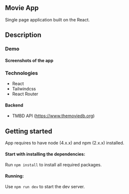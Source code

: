 ## Movie App

Single page application built on the React.

## Description


### Demo

#### Screenshots of the app

### Technologies

- React
- Tailwindcss
- React Router

#### Backend

- TMBD API (https://www.themoviedb.org)


## Getting started

  App requires to have node (4.x.x) and npm (2.x.x) installed.

#### Start with installing the dependencies:

  Run `npm install` to install all required packages.

#### Running:

  Use `npm run dev` to start the dev server.
